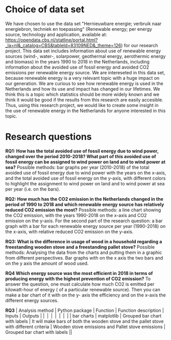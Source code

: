 # Choice of data set
We have chosen to use the data set "Hernieuwbare energie; verbruik naar energiebron, techniek en toepassing" (Renewable energy; per energy source, technology and application, available at: https://opendata.cbs.nl/statline/portal.html?_la=nl&_catalog=CBS&tableId=83109NED&_theme=126)
for our research project. This data set includes information about use of renewable energy sources (wind-, water-, solarpower, geothermal energy, aerothermic energy and biomass) in the years 1990 to 2018 in the Netherlands,
including information about the avoided use of fossil energy and avoided CO2 emissions per renewable energy source. 
We are intereseted in this data set, because renewable energy is a very relevant topic with a huge impact on our generation. 
We are curious to see how renewable energy is used in the Netherlands and how its use and impact has changed in our lifetimes.
We think this is a topic which statistics should be more widely known and we think it would be good if the results from this research are easily accesible.
Thus, using this research project, we would like to create some insight in the use of renewable energy in the Netherlands for anyone interested in this topic.



# Research questions

**RQ1: How has the total avoided use of fossil energy due to wind power, changed over the period 2010-2018? 
What part of this avoided use of fossil energy can be assigned to wind power on land and to wind power at sea?** 
Possible methods: bar graphs per year (2010-2018) of the total avoided use of fossil energy due to wind power with the years on the x-axis, 
and the total avoided use of fossil energy on the y-axis, with different colors to highlight the assignment to wind power on land and to wind power at sea per year (i.e. on the bars).

**RQ2: How much has the CO2 emission in the Netherlands changed in the period of 1990 to 2018 and which renewable energy source has relatively reduced CO2 emission the most?** 
Possible methods: a line chart showing the CO2 emission, with the years 1990-2018 on the x-axis and CO2 emission on the y-axis. For the second part of the research question:
a bar graph with a bar for each renewable energy source per year (1990-2018) on the x-axis, with relative reduced CO2 emission on the y-axis. 

**RQ3: What is the difference in usage of wood in a household regarding a freestanding wooden stove and a freestanding pallet stove?**
Possible methods: Analysing the data from the charts and putting them in a graphic from different perspectives. Bar graphs with on the x axis the two bars and on the y axis the amount of wood used.

**RQ4 Which energy source was the most efficient in 2018 in terms of producing energy with the highest prevention of CO2 emission?** 
To answer the question, one must calculate how much CO2 is emitted per kilowatt-hour of energy ( of a particular renewable source).
Then you can make a bar chart of it with on the y- axis the efficiency and on the x-axis the different energy sources. 

**RQ3**
| Analysis method | Python package | Function | Function description | Inputs | Outputs |
| ­­­­­­ | ­­­­­­ | ­­­­­­ | ­­­­­­ | ­­­­­­ | ­­­­­­ |
| bar charts | matplotlib | Grouped bar chart with labels | It will make bars of both the wooden stove and the pallet stove with different criteria | Wooden stove emissions and Pallet stove emissions | Grouped bar chart with labels ||
